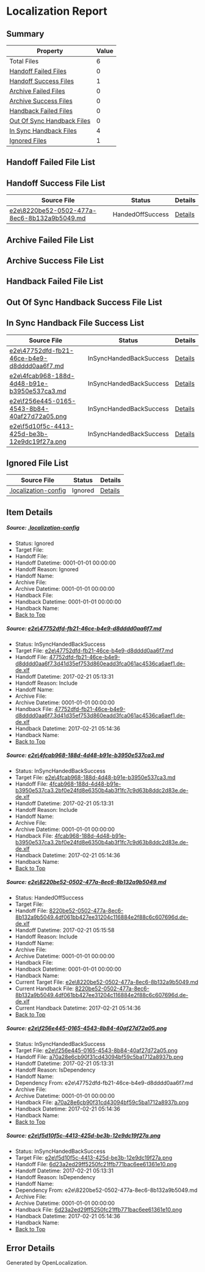 # <a name='report-top'></a> Localization Report

## Summary
 Property | Value 
 -------- | ----- 
 Total Files | 6
[ Handoff Failed Files ](#handoff-failed-list)| 0
[ Handoff Success Files ](#handoff-success-list)| 1
[ Archive Failed Files ](#archive-failed-list)| 0
[ Archive Success Files ](#archive-success-list)| 0
[ Handback Failed Files ](#handback-failed-list)| 0
[ Out Of Sync Handback Files ](#outofsync-handback-success-list)| 0
[ In Sync Handback Files ](#insync-handback-success-list)| 4
[ Ignored Files ](#ignored-list)| 1

## <a name='handoff-failed-list'></a> Handoff Failed File List

## <a name='handoff-success-list'></a> Handoff Success File List
 Source File | Status | Details 
 ----------- | ------ | ------- 
 [e2e\8220be52-0502-477a-8ec6-8b132a9b5049.md](https://github.com/OpenLocalizationTestOrg/ol-test4/blob/71c21b98d81bc616f35129998ca24fd32ea41252/e2e/8220be52-0502-477a-8ec6-8b132a9b5049.md) | HandedOffSuccess | [Details](#41a3ef43d52cce0d01e58e5b90827b90f11966a33)

## <a name='archive-failed-list'></a> Archive Failed File List

## <a name='archive-success-list'></a> Archive Success File List

## <a name='handback-failed-list'></a> Handback Failed File List

## <a name='outofsync-handback-success-list'></a> Out Of Sync Handback Success File List

## <a name='insync-handback-success-list'></a> In Sync Handback File Success List
 Source File | Status | Details 
 ----------- | ------ | ------- 
 [e2e\47752dfd-fb21-46ce-b4e9-d8dddd0aa6f7.md](https://github.com/OpenLocalizationTestOrg/ol-test4/blob/33d6c8f593143d43fd8eb25a36fa8ff902b3c5ca/e2e/47752dfd-fb21-46ce-b4e9-d8dddd0aa6f7.md) | InSyncHandedBackSuccess | [Details](#0f57c2bf231002a898551de25d3442e6199a8dd41)
 [e2e\4fcab968-188d-4d48-b91e-b3950e537ca3.md](https://github.com/OpenLocalizationTestOrg/ol-test4/blob/33d6c8f593143d43fd8eb25a36fa8ff902b3c5ca/e2e/4fcab968-188d-4d48-b91e-b3950e537ca3.md) | InSyncHandedBackSuccess | [Details](#38659d81a75247b657f4ff5d93d8543cbee187022)
 [e2e\f256e445-0165-4543-8b84-40af27d72a05.png](https://github.com/OpenLocalizationTestOrg/ol-test4/blob/33d6c8f593143d43fd8eb25a36fa8ff902b3c5ca/e2e/f256e445-0165-4543-8b84-40af27d72a05.png) | InSyncHandedBackSuccess | [Details](#a70a28e6cb90f31cd43094bf59c5ba1712a8937b4)
 [e2e\f5d10f5c-4413-425d-be3b-12e9dc19f27a.png](https://github.com/OpenLocalizationTestOrg/ol-test4/blob/33d6c8f593143d43fd8eb25a36fa8ff902b3c5ca/e2e/f5d10f5c-4413-425d-be3b-12e9dc19f27a.png) | InSyncHandedBackSuccess | [Details](#6d23a2ed29ff5250fc21ffb771bac6ee61361e105)

## <a name='ignored-list'></a> Ignored File List
 Source File | Status | Details 
 ----------- | ------ | ------- 
 [.localization-config](https://github.com/OpenLocalizationTestOrg/ol-test4/blob/71c21b98d81bc616f35129998ca24fd32ea41252/.localization-config) | Ignored | [Details](#cb0632cf59c1387fc1742bfb9fa3c47f87e2e5c90)

## Item Details
##### <a name='cb0632cf59c1387fc1742bfb9fa3c47f87e2e5c90'></a> Source: [.localization-config](https://github.com/OpenLocalizationTestOrg/ol-test4/blob/71c21b98d81bc616f35129998ca24fd32ea41252/.localization-config)
* Status: Ignored
* Target File: 
* Handoff File: 
* Handoff Datetime: 0001-01-01 00:00:00
* Handoff Reason: Ignored
* Handoff Name: 
* Archive File: 
* Archive Datetime: 0001-01-01 00:00:00
* Handback File: 
* Handback Datetime: 0001-01-01 00:00:00
* Handback Name: 
* [Back to Top](#report-top)

##### <a name='0f57c2bf231002a898551de25d3442e6199a8dd41'></a> Source: [e2e\47752dfd-fb21-46ce-b4e9-d8dddd0aa6f7.md](https://github.com/OpenLocalizationTestOrg/ol-test4/blob/33d6c8f593143d43fd8eb25a36fa8ff902b3c5ca/e2e/47752dfd-fb21-46ce-b4e9-d8dddd0aa6f7.md)
* Status: InSyncHandedBackSuccess
* Target File: [e2e\47752dfd-fb21-46ce-b4e9-d8dddd0aa6f7.md](https://github.com/OpenLocalizationTestOrg/ol-test4-dede/blob/58f81c9d4e891cafae3eebc54d29c006041bcaea/e2e/47752dfd-fb21-46ce-b4e9-d8dddd0aa6f7.md)
* Handoff File: [47752dfd-fb21-46ce-b4e9-d8dddd0aa6f7.3d41d35ef753d860eadd3fca061ac4536ca6aef1.de-de.xlf](https://github.com/OpenLocalizationTestOrg/ol-test4-handoff/blob/fa2d071c96d0122e4e131d366f3341ed4c2fec02/ol-handoff/OpenLocalizationTestOrg/ol-test4-dede/xinjiang/ht/47752dfd-fb21-46ce-b4e9-d8dddd0aa6f7.3d41d35ef753d860eadd3fca061ac4536ca6aef1.de-de.xlf)
* Handoff Datetime: 2017-02-21 05:13:31
* Handoff Reason: Include
* Handoff Name: 
* Archive File: 
* Archive Datetime: 0001-01-01 00:00:00
* Handback File: [47752dfd-fb21-46ce-b4e9-d8dddd0aa6f7.3d41d35ef753d860eadd3fca061ac4536ca6aef1.de-de.xlf](https://github.com/OpenLocalizationTestOrg/ol-test4-handback/blob/319c27b84d1e410ab0f11da6bf90517bbc0102e7/ol-handback/OpenLocalizationTestOrg/ol-test4-dede/xinjiang/ht/47752dfd-fb21-46ce-b4e9-d8dddd0aa6f7.3d41d35ef753d860eadd3fca061ac4536ca6aef1.de-de.xlf)
* Handback Datetime: 2017-02-21 05:14:36
* Handback Name: 
* [Back to Top](#report-top)

##### <a name='38659d81a75247b657f4ff5d93d8543cbee187022'></a> Source: [e2e\4fcab968-188d-4d48-b91e-b3950e537ca3.md](https://github.com/OpenLocalizationTestOrg/ol-test4/blob/33d6c8f593143d43fd8eb25a36fa8ff902b3c5ca/e2e/4fcab968-188d-4d48-b91e-b3950e537ca3.md)
* Status: InSyncHandedBackSuccess
* Target File: [e2e\4fcab968-188d-4d48-b91e-b3950e537ca3.md](https://github.com/OpenLocalizationTestOrg/ol-test4-dede/blob/58f81c9d4e891cafae3eebc54d29c006041bcaea/e2e/4fcab968-188d-4d48-b91e-b3950e537ca3.md)
* Handoff File: [4fcab968-188d-4d48-b91e-b3950e537ca3.2bf0e24fd8e6350b4ab3f1fc7c9d63b8ddc2d83e.de-de.xlf](https://github.com/OpenLocalizationTestOrg/ol-test4-handoff/blob/fa2d071c96d0122e4e131d366f3341ed4c2fec02/ol-handoff/OpenLocalizationTestOrg/ol-test4-dede/xinjiang/ht/4fcab968-188d-4d48-b91e-b3950e537ca3.2bf0e24fd8e6350b4ab3f1fc7c9d63b8ddc2d83e.de-de.xlf)
* Handoff Datetime: 2017-02-21 05:13:31
* Handoff Reason: Include
* Handoff Name: 
* Archive File: 
* Archive Datetime: 0001-01-01 00:00:00
* Handback File: [4fcab968-188d-4d48-b91e-b3950e537ca3.2bf0e24fd8e6350b4ab3f1fc7c9d63b8ddc2d83e.de-de.xlf](https://github.com/OpenLocalizationTestOrg/ol-test4-handback/blob/319c27b84d1e410ab0f11da6bf90517bbc0102e7/ol-handback/OpenLocalizationTestOrg/ol-test4-dede/xinjiang/ht/4fcab968-188d-4d48-b91e-b3950e537ca3.2bf0e24fd8e6350b4ab3f1fc7c9d63b8ddc2d83e.de-de.xlf)
* Handback Datetime: 2017-02-21 05:14:36
* Handback Name: 
* [Back to Top](#report-top)

##### <a name='41a3ef43d52cce0d01e58e5b90827b90f11966a33'></a> Source: [e2e\8220be52-0502-477a-8ec6-8b132a9b5049.md](https://github.com/OpenLocalizationTestOrg/ol-test4/blob/71c21b98d81bc616f35129998ca24fd32ea41252/e2e/8220be52-0502-477a-8ec6-8b132a9b5049.md)
* Status: HandedOffSuccess
* Target File: 
* Handoff File: [8220be52-0502-477a-8ec6-8b132a9b5049.4df061bb427ee31204c116884e2f88c6c607696d.de-de.xlf](https://github.com/OpenLocalizationTestOrg/ol-test4-handoff/blob/71dc6b1599dc73e265251fe9d84e1579d707315a/ol-handoff/OpenLocalizationTestOrg/ol-test4-dede/xinjiang/ht/8220be52-0502-477a-8ec6-8b132a9b5049.4df061bb427ee31204c116884e2f88c6c607696d.de-de.xlf)
* Handoff Datetime: 2017-02-21 05:15:58
* Handoff Reason: Include
* Handoff Name: 
* Archive File: 
* Archive Datetime: 0001-01-01 00:00:00
* Handback File: 
* Handback Datetime: 0001-01-01 00:00:00
* Handback Name: 
* Current Target File: [e2e\8220be52-0502-477a-8ec6-8b132a9b5049.md](https://github.com/OpenLocalizationTestOrg/ol-test4-dede/blob/58f81c9d4e891cafae3eebc54d29c006041bcaea/e2e/8220be52-0502-477a-8ec6-8b132a9b5049.md)
* Current Handback File: [8220be52-0502-477a-8ec6-8b132a9b5049.4df061bb427ee31204c116884e2f88c6c607696d.de-de.xlf](https://github.com/OpenLocalizationTestOrg/ol-test4-handback/blob/319c27b84d1e410ab0f11da6bf90517bbc0102e7/ol-handback/OpenLocalizationTestOrg/ol-test4-dede/xinjiang/ht/8220be52-0502-477a-8ec6-8b132a9b5049.4df061bb427ee31204c116884e2f88c6c607696d.de-de.xlf)
* Current Handback Datetime: 2017-02-21 05:14:36
* [Back to Top](#report-top)

##### <a name='a70a28e6cb90f31cd43094bf59c5ba1712a8937b4'></a> Source: [e2e\f256e445-0165-4543-8b84-40af27d72a05.png](https://github.com/OpenLocalizationTestOrg/ol-test4/blob/33d6c8f593143d43fd8eb25a36fa8ff902b3c5ca/e2e/f256e445-0165-4543-8b84-40af27d72a05.png)
* Status: InSyncHandedBackSuccess
* Target File: [e2e\f256e445-0165-4543-8b84-40af27d72a05.png](https://github.com/OpenLocalizationTestOrg/ol-test4-dede/blob/58f81c9d4e891cafae3eebc54d29c006041bcaea/e2e/f256e445-0165-4543-8b84-40af27d72a05.png)
* Handoff File: [a70a28e6cb90f31cd43094bf59c5ba1712a8937b.png](https://github.com/OpenLocalizationTestOrg/ol-test4-handoff/blob/fa2d071c96d0122e4e131d366f3341ed4c2fec02/ol-handoff/OpenLocalizationTestOrg/ol-test4-dede/xinjiang/ht/a70a28e6cb90f31cd43094bf59c5ba1712a8937b.png)
* Handoff Datetime: 2017-02-21 05:13:31
* Handoff Reason: IsDependency
* Handoff Name: 
* Dependency From: e2e\47752dfd-fb21-46ce-b4e9-d8dddd0aa6f7.md
* Archive File: 
* Archive Datetime: 0001-01-01 00:00:00
* Handback File: [a70a28e6cb90f31cd43094bf59c5ba1712a8937b.png](https://github.com/OpenLocalizationTestOrg/ol-test4-handback/blob/319c27b84d1e410ab0f11da6bf90517bbc0102e7/ol-handback/OpenLocalizationTestOrg/ol-test4-dede/xinjiang/ht/a70a28e6cb90f31cd43094bf59c5ba1712a8937b.png)
* Handback Datetime: 2017-02-21 05:14:36
* Handback Name: 
* [Back to Top](#report-top)

##### <a name='6d23a2ed29ff5250fc21ffb771bac6ee61361e105'></a> Source: [e2e\f5d10f5c-4413-425d-be3b-12e9dc19f27a.png](https://github.com/OpenLocalizationTestOrg/ol-test4/blob/33d6c8f593143d43fd8eb25a36fa8ff902b3c5ca/e2e/f5d10f5c-4413-425d-be3b-12e9dc19f27a.png)
* Status: InSyncHandedBackSuccess
* Target File: [e2e\f5d10f5c-4413-425d-be3b-12e9dc19f27a.png](https://github.com/OpenLocalizationTestOrg/ol-test4-dede/blob/58f81c9d4e891cafae3eebc54d29c006041bcaea/e2e/f5d10f5c-4413-425d-be3b-12e9dc19f27a.png)
* Handoff File: [6d23a2ed29ff5250fc21ffb771bac6ee61361e10.png](https://github.com/OpenLocalizationTestOrg/ol-test4-handoff/blob/fa2d071c96d0122e4e131d366f3341ed4c2fec02/ol-handoff/OpenLocalizationTestOrg/ol-test4-dede/xinjiang/ht/6d23a2ed29ff5250fc21ffb771bac6ee61361e10.png)
* Handoff Datetime: 2017-02-21 05:13:31
* Handoff Reason: IsDependency
* Handoff Name: 
* Dependency From: e2e\8220be52-0502-477a-8ec6-8b132a9b5049.md
* Archive File: 
* Archive Datetime: 0001-01-01 00:00:00
* Handback File: [6d23a2ed29ff5250fc21ffb771bac6ee61361e10.png](https://github.com/OpenLocalizationTestOrg/ol-test4-handback/blob/319c27b84d1e410ab0f11da6bf90517bbc0102e7/ol-handback/OpenLocalizationTestOrg/ol-test4-dede/xinjiang/ht/6d23a2ed29ff5250fc21ffb771bac6ee61361e10.png)
* Handback Datetime: 2017-02-21 05:14:36
* Handback Name: 
* [Back to Top](#report-top)


## Error Details

Generated by OpenLocalization.
